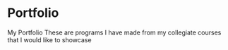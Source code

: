 # Portfolio
My Portfolio
These are programs I have made from my collegiate courses that I would like to showcase
